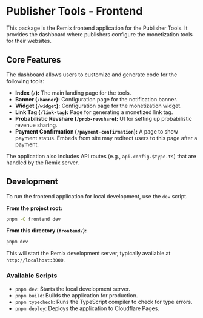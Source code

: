 # Publisher Tools - Frontend

This package is the Remix frontend application for the Publisher Tools. It provides the dashboard where publishers configure the monetization tools for their websites.

## Core Features

The dashboard allows users to customize and generate code for the following tools:

*   **Index (`/`):** The main landing page for the tools.
*   **Banner (`/banner`):** Configuration page for the notification banner.
*   **Widget (`/widget`):** Configuration page for the monetization widget.
*   **Link Tag (`/link-tag`):** Page for generating a monetized link tag.
*   **Probabilistic Revshare (`/prob-revshare`):** UI for setting up probabilistic revenue sharing.
*   **Payment Confirmation (`/payment-confirmation`):** A page to show payment status. Embeds from site may redirect users to this page after a payment.

The application also includes API routes (e.g., `api.config.$type.ts`) that are handled by the Remix server.

## Development

To run the frontend application for local development, use the `dev` script.

**From the project root:**
```sh
pnpm -C frontend dev
```

**From this directory (`frontend/`):**
```sh
pnpm dev
```

This will start the Remix development server, typically available at `http://localhost:3000`.

### Available Scripts

*   `pnpm dev`: Starts the local development server.
*   `pnpm build`: Builds the application for production.
*   `pnpm typecheck`: Runs the TypeScript compiler to check for type errors.
*   `pnpm deploy`: Deploys the application to Cloudflare Pages.
